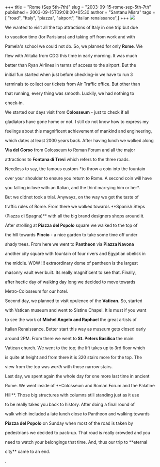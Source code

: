 +++
title = "Rome (Sep 5th-7th)"
slug = "2003-09-15-rome-sep-5th-7th"
published = 2003-09-15T09:08:00+05:30
author = "Santanu Misra"
tags = [ "road", "Italy", "piazza", "airport", "italian renaissance",]
+++
[![](../images/2003-09-15-rome-sep-5th-7th-rome-2003.jpg)](http://www.flickr.com/photos/santm/sets/72157638374352504)

We wanted to visit all the top attractions of Italy in one trip but due
to vacation time (for Parisians) and taking off from work and with
Pamela's school we could not do. So, we planned for only **Rome**. We
flew with Alitalia from CDG this time in early morning. It was much
better than Ryan Airlines in terms of access to the airport. But the
initial fun started when just before checking-in we have to run 3
terminals to collect our tickets from Air Traffic office. But other than
that running, every thing was smooth. Luckily, we had nothing to
check-in.

  

We started our days visit from **Colosseum** - just to check if all
gladiators have gone home or not. I still do not know how to express my
feelings about this magnificent achievement of mankind and engineering,
which dates at least 2000 years back. After having lunch we walked along
**Via del Corso** from Colosseum to Roman Forum and all the major
attractions to **Fontana di Trevi** which refers to the three roads.
Needless to say, the famous custom-*to throw a coin into the fountain
over your shoulder to ensure you return to Rome. A second coin will have
you falling in love with an Italian, and the third marrying him or her*.
But we didnot took a trial. Anywayz, on the way we got the taste of
traffic rules of Rome. From there we walked towards **Spanish Steps
(Piazza di Spagna)** with all the big brand designers shops around it.
After strolling at **Piazza del Popolo** square we walked to the top of
the hill towards **Pincio** - a nice garden to take some time off under
shady trees. From here we went to **Pantheon** via **Piazza Navona**
another city square with fountain of four rivers and Egyptian obelisk in
the middle. WOW !!! extraordinary dome of pantheon is the largest
masonry vault ever built. Its really magnificent to see that. Finally,
after hectic day of walking day long we decided to move towards
Metro-Colosseum for our hotel.

  

Second day, we planned to visit opulence of the **Vatican**. So, started
with Vatican museum and went to Sistine Chapel. It is must if you want
to see the work of **Michel Angelo and Raphael** the great artists of
Italian Renaissance. Better start this way as museum gets closed early
around 2PM. From there we went to **St. Peters Basilica** the main
Vatican church. We went to the top; the lift takes up to 3rd floor which
is quite at height and from there it is 320 stairs more for the top. The
view from the top was *worth* with those narrow stairs.

  

Last day, we spent again the whole day for one more last time in ancient
Rome. We went inside of **Colosseum and Roman Forum and the Palatine
Hill**. Those big structures with columns still standing just as it use
to be really takes you back to history. After doing a final round of
walk which included a late lunch close to Pantheon and walking towards
**Piazza del Popolo** on Sunday when most of the road is taken by
pedestrians we decided to pack-up. That road is really crowded and you
need to watch your belongings that time. And, thus our trip to **eternal
city** came to an end.

.

